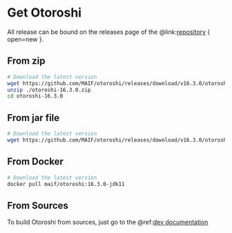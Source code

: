 # Get Otoroshi

All release can be bound on the releases page of the @link:[repository](https://github.com/MAIF/otoroshi/releases) { open=new }.

## From zip

```sh
# Download the latest version
wget https://github.com/MAIF/otoroshi/releases/download/v16.3.0/otoroshi-16.3.0.zip
unzip ./otoroshi-16.3.0.zip
cd otoroshi-16.3.0
```

## From jar file

```sh
# Download the latest version
wget https://github.com/MAIF/otoroshi/releases/download/v16.3.0/otoroshi.jar
```

## From Docker

```sh
# Download the latest version
docker pull maif/otoroshi:16.3.0-jdk11
```

## From Sources

To build Otoroshi from sources, just go to the @ref:[dev documentation](../dev.md)
